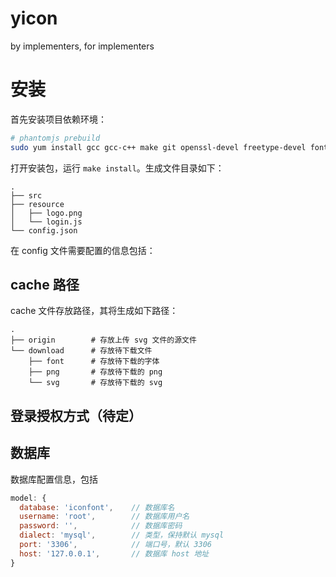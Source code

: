 # yicon

by implementers, for implementers

# 安装

首先安装项目依赖环境：

```bash
# phantomjs prebuild
sudo yum install gcc gcc-c++ make git openssl-devel freetype-devel fontconfig-devel
```

打开安装包，运行 `make install`。生成文件目录如下：

```
.
├── src
├── resource
│   ├── logo.png
│   └── login.js
└── config.json
```

在 config 文件需要配置的信息包括：

## cache 路径

cache 文件存放路径，其将生成如下路径：

```
.
├── origin        # 存放上传 svg 文件的源文件
└── download      # 存放待下载文件
    ├── font      # 存放待下载的字体
    ├── png       # 存放待下载的 png 
    └── svg       # 存放待下载的 svg

```

## 登录授权方式（待定）

## 数据库

数据库配置信息，包括

```js
model: {
  database: 'iconfont',    // 数据库名
  username: 'root',        // 数据库用户名
  password: '',            // 数据库密码
  dialect: 'mysql',        // 类型，保持默认 mysql
  port: '3306',            // 端口号，默认 3306
  host: '127.0.0.1',       // 数据库 host 地址
}
```

